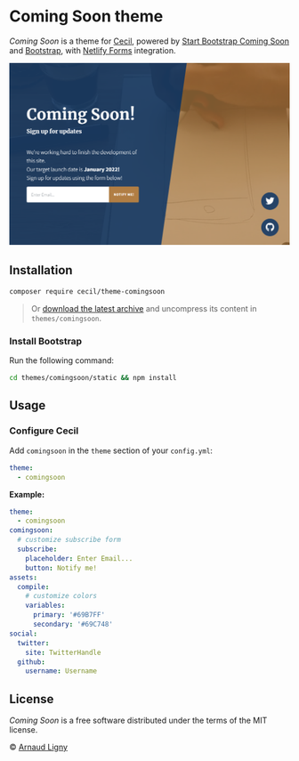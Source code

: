 # Coming Soon theme

_Coming Soon_ is a theme for [Cecil](https://cecil.app), powered by [Start Bootstrap Coming Soon](https://github.com/StartBootstrap/startbootstrap-coming-soon) and [Bootstrap](https://getbootstrap.com), with [Netlify Forms](https://www.netlify.com/products/forms/) integration.

[![Coming Soon preview](/docs/screenshot.png)](https://cecilapp.github.io/theme-comingsoon/)

## Installation

```bash
composer require cecil/theme-comingsoon
```

> Or [download the latest archive](https://github.com/Cecilapp/theme-comingsoon/releases/latest/) and uncompress its content in `themes/comingsoon`.

### Install Bootstrap

Run the following command:

```bash
cd themes/comingsoon/static && npm install
```

## Usage

### Configure Cecil

Add `comingsoon` in the `theme` section of your `config.yml`:

```yaml
theme:
  - comingsoon
```

**Example:**

```yaml
theme:
  - comingsoon
comingsoon:
  # customize subscribe form
  subscribe:
    placeholder: Enter Email...
    button: Notify me!
assets:
  compile:
    # customize colors
    variables:
      primary: '#69B7FF'
      secondary: '#69C748'
social:
  twitter:
    site: TwitterHandle
  github:
    username: Username
```

## License

_Coming Soon_ is a free software distributed under the terms of the MIT license.

© [Arnaud Ligny](https://arnaudligny.fr)
